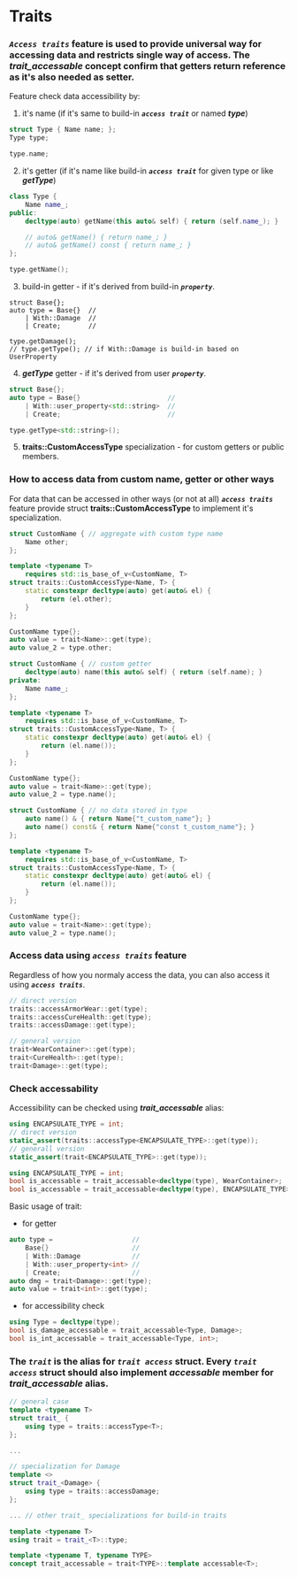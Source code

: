 # Traits

### ***`Access traits`*** feature is used to provide universal way for accessing data and restricts single way of access. The ***trait_accessable*** concept confirm that getters return reference as it's also needed as setter.

Feature check data accessibility by:

1. it's name (if it's same to build-in ***`access trait`*** or named ***type***)

```cpp
struct Type { Name name; };
Type type;

type.name;
```

2. it's getter (if it's name like build-in ***`access trait`*** for given type or like ***getType***)

```cpp
class Type { 
    Name name_;
public:
    decltype(auto) getName(this auto& self) { return (self.name_); }

    // auto& getName() { return name_; }
    // auto& getName() const { return name_; }
};

type.getName();
```

3. build-in getter - if it's derived from build-in ***`property`***.

```cpp;
struct Base{};
auto type = Base{}  //
    | With::Damage  //
    | Create;       //

type.getDamage();
// type.getType(); // if With::Damage is build-in based on UserProperty 
```

4. ***getType*** getter - if it's derived from user ***`property`***.

```cpp
struct Base{};
auto type = Base{}                      //
    | With::user_property<std::string>  //
    | Create;                           //

type.getType<std::string>();
```

5. **traits::CustomAccessType** specialization - for custom getters or public members.


### How to access data from custom name, getter or other ways

For data that can be accessed in other ways (or not at all) ***`access traits`*** feature provide struct **traits::CustomAccessType** to implement it's specialization.

```cpp
struct CustomName { // aggregate with custom type name
    Name other;
};

template <typename T>
    requires std::is_base_of_v<CustomName, T>
struct traits::CustomAccessType<Name, T> {
    static constexpr decltype(auto) get(auto& el) {
        return (el.other);
    }
};

CustomName type{};
auto value = trait<Name>::get(type);
auto value_2 = type.other;
```

```cpp
struct CustomName { // custom getter
    decltype(auto) name(this auto& self) { return (self.name); }
private:
    Name name_;
};

template <typename T>
    requires std::is_base_of_v<CustomName, T>
struct traits::CustomAccessType<Name, T> {
    static constexpr decltype(auto) get(auto& el) {
        return (el.name());
    }
};

CustomName type{};
auto value = trait<Name>::get(type);
auto value_2 = type.name();
```

```cpp
struct CustomName { // no data stored in type
    auto name() & { return Name{"t_custom_name"}; }
    auto name() const& { return Name{"const t_custom_name"}; }
};

template <typename T>
    requires std::is_base_of_v<CustomName, T>
struct traits::CustomAccessType<Name, T> {
    static constexpr decltype(auto) get(auto& el) {
        return (el.name());
    }
};

CustomName type{};
auto value = trait<Name>::get(type);
auto value_2 = type.name();
```

### Access data using ***`access traits`*** feature
Regardless of how you normaly access the data, you can also access it using ***`access traits`***.

```cpp
// direct version 
traits::accessArmorWear::get(type);
traits::accessCureHealth::get(type);
traits::accessDamage::get(type);

// general version
trait<WearContainer>::get(type);
trait<CureHealth>::get(type);
trait<Damage>::get(type);
```

### Check accessability
Accessibility can be checked using ***trait_accessable*** alias:

```cpp
using ENCAPSULATE_TYPE = int;
// direct version 
static_assert(traits::accessType<ENCAPSULATE_TYPE>::get(type));
// generall version
static_assert(trait<ENCAPSULATE_TYPE>::get(type));
```

```cpp
using ENCAPSULATE_TYPE = int;
bool is_accessable = trait_accessable<decltype(type), WearContainer>;
bool is_accessable = trait_accessable<decltype(type), ENCAPSULATE_TYPE>;
```

Basic usage of trait:

- for getter

```cpp
auto type =                    //
    Base{}                     //
    | With::Damage             //
    | With::user_property<int> //
    | Create;                  //
auto dmg = trait<Damage>::get(type);
auto value = trait<int>::get(type);
```

- for accessibility check

```cpp
using Type = decltype(type);
bool is_damage_accessable = trait_accessable<Type, Damage>;
bool is_int_accessable = trait_accessable<Type, int>;
```

### The ***`trait`*** is the alias for ***`trait access`*** struct. Every ***`trait access`*** struct should also implement ***accessable*** member for ***trait_accessable*** alias.

```cpp
// general case
template <typename T>
struct trait_ {
    using type = traits::accessType<T>;
};

...

// specialization for Damage
template <>
struct trait_<Damage> {
    using type = traits::accessDamage;
};

... // other trait_ specializations for build-in traits

template <typename T>
using trait = trait_<T>::type;

template <typename T, typename TYPE>
concept trait_accessable = trait<TYPE>::template accessable<T>;
```
